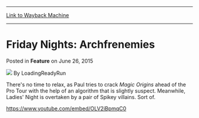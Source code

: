 
---
[Link to Wayback Machine](https://web.archive.org/web/20150627165405/http://magic.wizards.com/en/articles/archive/feature/friday-nights-archfrenemies-2015-06-26)

[_metadata_:author]:- "LoadingReadyRun"
[_metadata_:description]:- "Paul tries to crack Magic Origins ahead of the Pro Tour with the help of an algorithm that is slightly suspect."
[_metadata_:generator]:- "Drupal 7 (http://drupal.org)"
[_metadata_:publish_date]:- "2015-06-26"
[_metadata_:title]:- "Friday Nights: Archfrenemies"
[_metadata_:wayback_capture_timestamp]:- "2015-06-27 16:54:05+00:00"
[_metadata_:wayback_raw_url]:- "https://web.archive.org/web/20150627165405id_/http://magic.wizards.com/en/articles/archive/feature/friday-nights-archfrenemies-2015-06-26"
[_metadata_:wayback_url]:- "http://magic.wizards.com/en/articles/archive/feature/friday-nights-archfrenemies-2015-06-26"
---


Friday Nights: Archfrenemies
============================



 Posted in **Feature**
 on June 26, 2015 






![](https://media.magic.wizards.com/styles/auth_small/public/images/person/lrrbiopic.png)
By LoadingReadyRun











There's no time to relax, as Paul tries to crack *Magic Origins* ahead of the Pro Tour with the help of an algorithm that is slightly suspect. Meanwhile, Ladies' Night is overtaken by a pair of Spikey villains. Sort of.


<https://www.youtube.com/embed/OLV2iBpmqC0>







